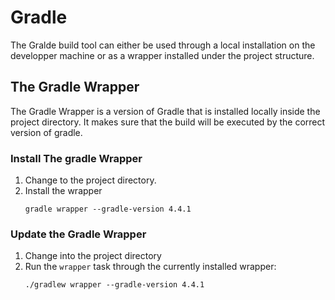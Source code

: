 # Gradle

The Gralde build tool can either be used through a local installation on the developper machine or as a wrapper installed under the project structure.

## The Gradle Wrapper

The Gradle Wrapper is a version of Gradle that is installed locally inside the project directory. It makes sure that the build will be executed by the correct version of gradle.

### Install The gradle Wrapper

1. Change to the project directory.
2. Install the wrapper
    ```
    gradle wrapper --gradle-version 4.4.1
    ```

### Update the Gradle Wrapper

1. Change into the project directory
2. Run the `wrapper` task through the currently installed wrapper:
    ```
    ./gradlew wrapper --gradle-version 4.4.1
    ```